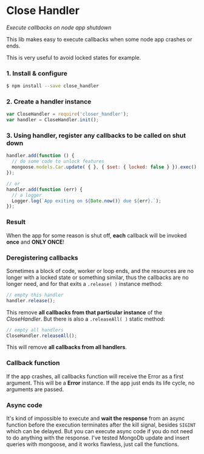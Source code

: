 # Close Handler
*Execute callbacks on node app shutdown*

This lib makes easy to execute callbacks when some node app crashes or ends.

This is very useful to avoid locked states for example.

### 1. Install & configure

```bash
$ npm install --save close_handler
```

### 2. Create a handler instance
```js
var CloseHandler = require('closer_handler');
var handler = CloseHandler.init();
```

### 3. Using handler, register any callbacks to be called on shut down

```js
handler.add(function () {
  // do some code to unlock features
  mongoose.models.Car.update( { }, { $set: { locked: false } }).exec();
});

// or
handler.add(function (err) {
  // a logger
  Logger.log(`App exiting on ${Date.now()} due ${err}.`);
});
```

### Result

When the app for some reason is shut off, **each** callback will be invoked **once** and **ONLY ONCE**!

### Deregistering callbacks

Sometimes a block of code, worker or loop ends, and the resources are no longer with a locked state or something similar, thus the callbacks are no longer need, and for that exits a `.release( )` instance method:

```js
// empty this handler
handler.release();
```

This remove **all callbacks from that particular instance** of the *CloseHandler*. But there is also a `.releaseAll( )` static method:

```js
// empty all handlers
CloseHandler.releaseAll();
```

This will remove **all callbacks from all handlers**.

### Callback function

If the app crashes, all callbacks function will receive the Error as a first argument. This will be a **Error** instance.
If the app just ends its life cycle, no arguments are passed.

### Async code

It's kind of impossible to execute and **wait the response** from an async function before the execution terminates after the kill signal, besides `SIGINT` which can be delayed. But you can execute async code if you do not need to do anything with the response. I've tested MongoDb update and insert queries with mongoose, and it works flawless, just call the functions.
